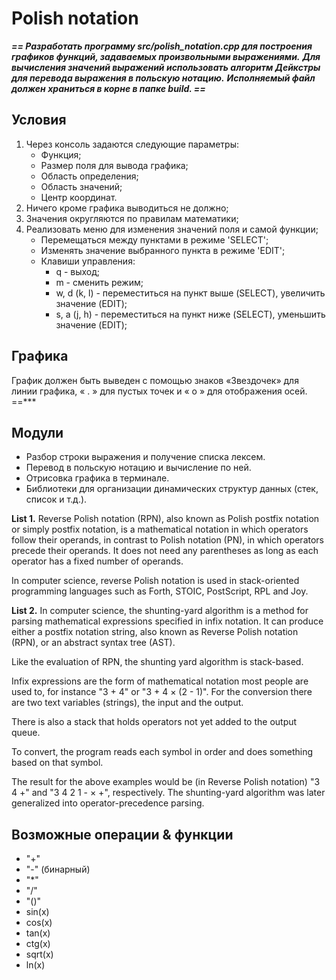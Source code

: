 # Polish notation

***== Разработать программу src/polish_notation.cpp для построения графиков функций, задаваемых произвольными выражениями.***
***Для вычисления значений выражений использовать алгоритм Дейкстры для перевода выражения в польскую нотацию.***
***Исполняемый файл должен храниться в корне в папке build. ==***

## Условия

1. Через консоль задаются следующие параметры:
   - Функция;
   - Размер поля для вывода графика;
   - Область определения;
   - Область значений;
   - Центр координат.
2. Ничего кроме графика выводиться не должно;
3. Значения округляются по правилам математики;
4. Реализовать меню для изменения значений поля и самой функции;
   - Перемещаться между пунктами в режиме 'SELECT';
   - Изменять значение выбранного пункта в режиме 'EDIT';
   - Клавиши управления:
        - q - выход;
        - m - сменить режим;
        - w, d (k, l) - переместиться на пункт выше (SELECT), увеличить значение (EDIT);
        - s, a (j, h) - переместиться на пункт ниже (SELECT), уменьшить значение (EDIT);

## Графика

График должен быть выведен с помощью знаков «Звездочек» для линии графика, « . » для пустых точек и « o » для отображения осей. ==***

## Модули
- Разбор строки выражения и получение списка лексем.
- Перевод в польскую нотацию и вычисление по ней.
- Отрисовка графика в терминале.
- Библиотеки для организации динамических структур данных (стек, список и т.д.).

**List 1.** Reverse Polish notation (RPN), also known as Polish postfix notation or simply postfix notation, is a mathematical notation in which operators follow their operands, in contrast to Polish notation (PN), in which operators precede their operands. It does not need any parentheses as long as each operator has a fixed number of operands.

In computer science, reverse Polish notation is used in stack-oriented programming languages such as Forth, STOIC, PostScript, RPL and Joy.

**List 2.** In computer science, the shunting-yard algorithm is a method for parsing mathematical expressions specified in infix notation. It can produce either a postfix notation string, also known as Reverse Polish notation (RPN), or an abstract syntax tree (AST).

Like the evaluation of RPN, the shunting yard algorithm is stack-based.

Infix expressions are the form of mathematical notation most people are used to, for instance "3 + 4" or "3 + 4 × (2 - 1)". For the conversion there are two text variables (strings), the input and the output.

There is also a stack that holds operators not yet added to the output queue.

To convert, the program reads each symbol in order and does something based on that symbol.

The result for the above examples would be (in Reverse Polish notation) "3 4 +" and "3 4 2 1 - × +", respectively.
The shunting-yard algorithm was later generalized into operator-precedence parsing.

## Возможные операции & функции

- "+"
- "-" (бинарный)
- "*"
- "/"
- "()"
- sin(x)
- cos(x)
- tan(x)
- ctg(x)
- sqrt(x)
- ln(x)